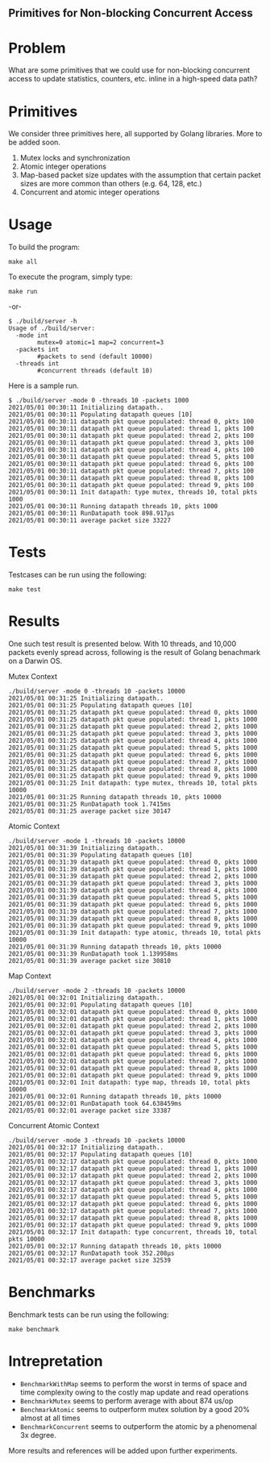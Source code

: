 ## Primitives for Non-blocking Concurrent Access

# Problem

What are some primitives that we could use for non-blocking concurrent access to update statistics, counters, etc. inline in a high-speed data path?

# Primitives

We consider three primitives here, all supported by Golang libraries. More to be added soon.

1. Mutex locks and synchronization
2. Atomic integer operations
3. Map-based packet size updates with the assumption that certain packet sizes are more common than others (e.g. 64, 128, etc.)
4. Concurrent and atomic integer operations

# Usage

To build the program:

```
make all
```

To execute the program, simply type:

```
make run
```

-or-

```
$ ./build/server -h
Usage of ./build/server:
  -mode int
    	mutex=0 atomic=1 map=2 concurrent=3
  -packets int
    	#packets to send (default 10000)
  -threads int
    	#concurrent threads (default 10)
```

Here is a sample run.

```
$ ./build/server -mode 0 -threads 10 -packets 1000
2021/05/01 00:30:11 Initializing datapath..
2021/05/01 00:30:11 Populating datapath queues [10]
2021/05/01 00:30:11 datapath pkt queue populated: thread 0, pkts 100
2021/05/01 00:30:11 datapath pkt queue populated: thread 1, pkts 100
2021/05/01 00:30:11 datapath pkt queue populated: thread 2, pkts 100
2021/05/01 00:30:11 datapath pkt queue populated: thread 3, pkts 100
2021/05/01 00:30:11 datapath pkt queue populated: thread 4, pkts 100
2021/05/01 00:30:11 datapath pkt queue populated: thread 5, pkts 100
2021/05/01 00:30:11 datapath pkt queue populated: thread 6, pkts 100
2021/05/01 00:30:11 datapath pkt queue populated: thread 7, pkts 100
2021/05/01 00:30:11 datapath pkt queue populated: thread 8, pkts 100
2021/05/01 00:30:11 datapath pkt queue populated: thread 9, pkts 100
2021/05/01 00:30:11 Init datapath: type mutex, threads 10, total pkts 1000
2021/05/01 00:30:11 Running datapath threads 10, pkts 1000
2021/05/01 00:30:11 RunDatapath took 898.917µs
2021/05/01 00:30:11 average packet size 33227
```

# Tests

Testcases can be run using the following:

```
make test
```

# Results

One such test result is presented below. With 10 threads, and 10,000 packets evenly spread across, following is the result of Golang benachmark on a Darwin OS.

Mutex Context

```
./build/server -mode 0 -threads 10 -packets 10000
2021/05/01 00:31:25 Initializing datapath..
2021/05/01 00:31:25 Populating datapath queues [10]
2021/05/01 00:31:25 datapath pkt queue populated: thread 0, pkts 1000
2021/05/01 00:31:25 datapath pkt queue populated: thread 1, pkts 1000
2021/05/01 00:31:25 datapath pkt queue populated: thread 2, pkts 1000
2021/05/01 00:31:25 datapath pkt queue populated: thread 3, pkts 1000
2021/05/01 00:31:25 datapath pkt queue populated: thread 4, pkts 1000
2021/05/01 00:31:25 datapath pkt queue populated: thread 5, pkts 1000
2021/05/01 00:31:25 datapath pkt queue populated: thread 6, pkts 1000
2021/05/01 00:31:25 datapath pkt queue populated: thread 7, pkts 1000
2021/05/01 00:31:25 datapath pkt queue populated: thread 8, pkts 1000
2021/05/01 00:31:25 datapath pkt queue populated: thread 9, pkts 1000
2021/05/01 00:31:25 Init datapath: type mutex, threads 10, total pkts 10000
2021/05/01 00:31:25 Running datapath threads 10, pkts 10000
2021/05/01 00:31:25 RunDatapath took 1.7415ms
2021/05/01 00:31:25 average packet size 30147
```

Atomic Context

```
./build/server -mode 1 -threads 10 -packets 10000
2021/05/01 00:31:39 Initializing datapath..
2021/05/01 00:31:39 Populating datapath queues [10]
2021/05/01 00:31:39 datapath pkt queue populated: thread 0, pkts 1000
2021/05/01 00:31:39 datapath pkt queue populated: thread 1, pkts 1000
2021/05/01 00:31:39 datapath pkt queue populated: thread 2, pkts 1000
2021/05/01 00:31:39 datapath pkt queue populated: thread 3, pkts 1000
2021/05/01 00:31:39 datapath pkt queue populated: thread 4, pkts 1000
2021/05/01 00:31:39 datapath pkt queue populated: thread 5, pkts 1000
2021/05/01 00:31:39 datapath pkt queue populated: thread 6, pkts 1000
2021/05/01 00:31:39 datapath pkt queue populated: thread 7, pkts 1000
2021/05/01 00:31:39 datapath pkt queue populated: thread 8, pkts 1000
2021/05/01 00:31:39 datapath pkt queue populated: thread 9, pkts 1000
2021/05/01 00:31:39 Init datapath: type atomic, threads 10, total pkts 10000
2021/05/01 00:31:39 Running datapath threads 10, pkts 10000
2021/05/01 00:31:39 RunDatapath took 1.139958ms
2021/05/01 00:31:39 average packet size 30810
```

Map Context

```
./build/server -mode 2 -threads 10 -packets 10000
2021/05/01 00:32:01 Initializing datapath..
2021/05/01 00:32:01 Populating datapath queues [10]
2021/05/01 00:32:01 datapath pkt queue populated: thread 0, pkts 1000
2021/05/01 00:32:01 datapath pkt queue populated: thread 1, pkts 1000
2021/05/01 00:32:01 datapath pkt queue populated: thread 2, pkts 1000
2021/05/01 00:32:01 datapath pkt queue populated: thread 3, pkts 1000
2021/05/01 00:32:01 datapath pkt queue populated: thread 4, pkts 1000
2021/05/01 00:32:01 datapath pkt queue populated: thread 5, pkts 1000
2021/05/01 00:32:01 datapath pkt queue populated: thread 6, pkts 1000
2021/05/01 00:32:01 datapath pkt queue populated: thread 7, pkts 1000
2021/05/01 00:32:01 datapath pkt queue populated: thread 8, pkts 1000
2021/05/01 00:32:01 datapath pkt queue populated: thread 9, pkts 1000
2021/05/01 00:32:01 Init datapath: type map, threads 10, total pkts 10000
2021/05/01 00:32:01 Running datapath threads 10, pkts 10000
2021/05/01 00:32:01 RunDatapath took 64.638459ms
2021/05/01 00:32:01 average packet size 33387
```

Concurrent Atomic Context

```
./build/server -mode 3 -threads 10 -packets 10000
2021/05/01 00:32:17 Initializing datapath..
2021/05/01 00:32:17 Populating datapath queues [10]
2021/05/01 00:32:17 datapath pkt queue populated: thread 0, pkts 1000
2021/05/01 00:32:17 datapath pkt queue populated: thread 1, pkts 1000
2021/05/01 00:32:17 datapath pkt queue populated: thread 2, pkts 1000
2021/05/01 00:32:17 datapath pkt queue populated: thread 3, pkts 1000
2021/05/01 00:32:17 datapath pkt queue populated: thread 4, pkts 1000
2021/05/01 00:32:17 datapath pkt queue populated: thread 5, pkts 1000
2021/05/01 00:32:17 datapath pkt queue populated: thread 6, pkts 1000
2021/05/01 00:32:17 datapath pkt queue populated: thread 7, pkts 1000
2021/05/01 00:32:17 datapath pkt queue populated: thread 8, pkts 1000
2021/05/01 00:32:17 datapath pkt queue populated: thread 9, pkts 1000
2021/05/01 00:32:17 Init datapath: type concurrent, threads 10, total pkts 10000
2021/05/01 00:32:17 Running datapath threads 10, pkts 10000
2021/05/01 00:32:17 RunDatapath took 352.208µs
2021/05/01 00:32:17 average packet size 32539
```

# Benchmarks

Benchmark tests can be run using the following:

```
make benchmark
```

# Intrepretation

- `BenchmarkWithMap` seems to perform the worst in terms of space and time complexity owing to the costly map update and read operations
- `BenchmarkMutex` seems to perform average with about 874 us/op
- `BenchmarkAtomic` seems to outperform mutex solution by a good 20% almost at all times
- `BenchmarkConcurrent` seems to outperform the atomic by a phenomenal 3x degree.

More results and references will be added upon further experiments.
